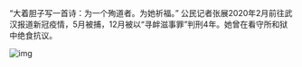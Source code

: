 “大着胆子写一首诗：为一个殉道者。为她祈福。” 公民记者张展2020年2月前往武汉报道新冠疫情，5月被捕，12月被以“寻衅滋事罪”判刑4年。她曾在看守所和狱中绝食抗议。


![img](https://chinadigitaltimes.net/chinese/files/2023/11/20231111_dailyquote.png)

